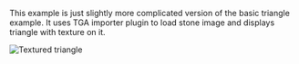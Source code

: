 This example is just slightly more complicated version of the basic triangle
example. It uses TGA importer plugin to load stone image and displays triangle
with texture on it.

![Textured triangle](https://github.com/mosra/magnum-examples/raw/master/src/texturedTriangle/screenshot.png)
